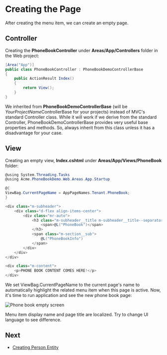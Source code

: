 # Creating the Page

After creating the menu item, we can create an empty page.

## Controller

Creating the **PhoneBookController** under **Areas/App/Controllers**
folder in the Web project:

```csharp
[Area("App")]
public class PhoneBookController : PhoneBookDemoControllerBase
{
    public ActionResult Index()
    {
        return View();
    }
}
```

We inherited from **PhoneBookDemoControllerBase** (will be
*YourProjectName*ControllerBase for your projects) instead of MVC's
standard Controller class. While it will work if we derive from the
standard Controller, PhoneBookDemoControllerBase provides very useful
base properties and methods. So, always inherit from this class unless
it has a disadvantage for your case.

## View

Creating an empty view, **Index.cshtml** under
**Areas/App/Views/PhoneBook** folder:

```csharp
@using System.Threading.Tasks
@using Acme.PhoneBookDemo.Web.Areas.App.Startup

@{
ViewBag.CurrentPageName = AppPageNames.Tenant.PhoneBook;
}

<div class="m-subheader">
    <div class="d-flex align-items-center">
        <div class="mr-auto">
            <h3 class="m-subheader__title m-subheader__title--separator">
                <span>@L("PhoneBook")</span>
            </h3>
            <span class="m-section__sub">
                @L("PhoneBookInfo")
            </span>
        </div>
    </div>
</div>

<div class="m-content">
    <p>PHONE BOOK CONTENT COMES HERE!</p>
</div>
```

We set ViewBag.CurrentPageName to the current page's name to
automatically highlight the related menu item when this page is active.
Now, it's time to run application and see the new phone book page:

<img src="D:/Github/documents/docs/en/images/phonebook-empty-mpa2.png" alt="Phone book empty screen" class="img-thumbnail" />

Menu item display name and page title are localized. Try to change UI
language to see difference.

## Next

- [Creating Person Entity](Developing-Step-By-Step-Core-Creating-Person-Entity.md)
